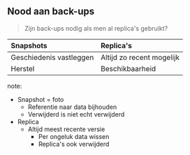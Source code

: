 ##  Nood aan back-ups

> Zijn back-ups nodig als men al replica's gebruikt?

| Snapshots               | Replica's                 |
| :-------------          | :-------------            |
| Geschiedenis vastleggen | Altijd zo recent mogelijk |
| Herstel                 | Beschikbaarheid           |

note:
- Snapshot = foto
  - Referentie naar data bijhouden
  - Verwijderd is niet echt verwijderd
- Replica
  - Altijd meest recente versie
    - Per ongeluk data wissen
    - Replica's ook verwijderd
